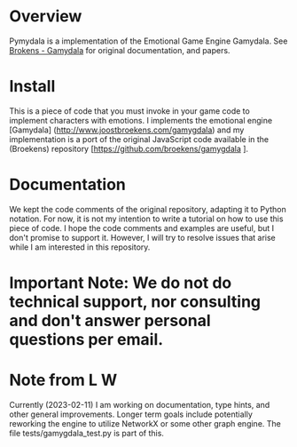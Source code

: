 # Overview

Pymydala is a implementation of the Emotional Game Engine Gamydala. See [Brokens - Gamydala](http://www.joostbroekens.com/gamygdala) for original documentation, and papers.

# Install
This is a piece of code that you must invoke in your game code to implement characters with emotions. I implements the emotional engine [Gamydala] (http://www.joostbroekens.com/gamygdala) and my implementation is a port of the original JavaScript code available in the (Broekens) repository [https://github.com/broekens/gamygdala ].

# Documentation
We kept the code comments of the original repository, adapting it to Python notation. For now, it is not my intention to write a tutorial on how to use this piece of code. I hope the code comments and examples are useful, but I don't promise to support it. However, I will try to resolve issues that arise while I am interested in this repository.

# Important Note: We do not do technical support, nor consulting and don't answer personal questions per email.

# Note from L W 

Currently (2023-02-11) I am working on documentation, type hints, and other general improvements. Longer term goals include potentially reworking the engine to utilize NetworkX or some other graph engine. The file tests/gamygdala_test.py is part of this.